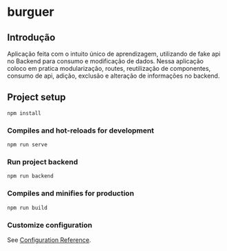 # burguer

## Introdução

Aplicação feita com o intuito único de aprendizagem, utilizando de fake api no Backend para consumo e modificação de dados. Nessa aplicação coloco em pratica modularização, routes, reutilização de componentes, consumo de api, adição, exclusão e alteração de informações no backend.


## Project setup
```
npm install
```

### Compiles and hot-reloads for development
```
npm run serve
```

### Run project backend
```
npm run backend
```

### Compiles and minifies for production
```
npm run build
```

### Customize configuration
See [Configuration Reference](https://cli.vuejs.org/config/).
